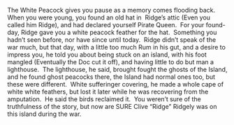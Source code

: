 The White Peacock gives you pause as a memory comes flooding back.  When you were young, you found an old hat in  Ridge’s attic (Even you called him Ridge), and had declared yourself Pirate Queen.  For your found-day, Ridge gave you a white peacock feather for the hat.  Something you hadn’t seen before, nor have since until today.  Ridge didn’t speak of the war much, but that day, with a little too much Rum in his gut, and a desire to impress you, he told you about being stuck on an island, with his foot mangled (Eventually the Doc cut it off), and having little to do but man a lighthouse.  The lighthouse, he said, brought fought the ghosts of the Island, and he found ghost peacocks there, the Island had normal ones too, but these were different.  White sufferinger covering, he made a whole cape of white white feathers, but lost it later while he was recovering from the amputation.  He said the birds reclaimed it.  You weren’t sure of the truthfulness of the story, but now are SURE Clive “Ridge” Ridgely was on this island during the war.